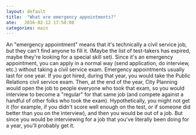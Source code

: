 ```yaml
---
layout: default
title:  "What are emergency appointments?"
ate:   2016-02-12 17:50:00
categories: main
---
```

An "emergency appointment" means that it's technically a civil service job, but they can't find anyone to fill it. (Maybe the list of test-takers has expired, maybe they're looking for a special skill set). Since it's an emergency appointment, you can apply in a normal way (send application, do interview, etc.) without taking a civil service exam. Emergency appointments usually last for one year. If you got hired, during that year, you would take the Public Relations civil service exam. Then, at the end of the year, City Planning would open the job to people everyone who took that exam, so you would interview to become a "regular" for that same job (and compete against a handful of other folks who took the exam). Hypothetically, you might not get it (for example, if you didn't score well enough on the test, or if someone did better than you on the interview), and then you would be out of a job. But since you would be interviewing for a job that you've literally been doing for a year, you'll probably get it. 

